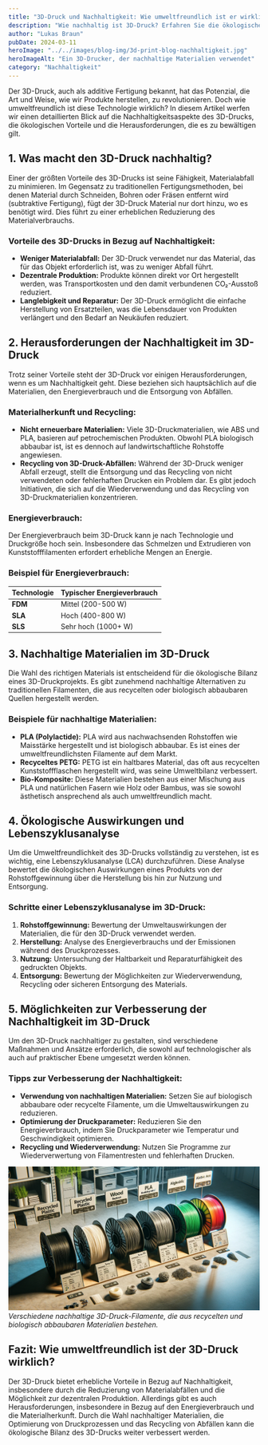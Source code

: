 ```yaml
---
title: "3D-Druck und Nachhaltigkeit: Wie umweltfreundlich ist er wirklich?"
description: "Wie nachhaltig ist 3D-Druck? Erfahren Sie die ökologischen Vorteile, Herausforderungen und wie die additive Fertigung umweltfreundlicher gestaltet werden kann."
author: "Lukas Braun"
pubDate: 2024-03-11
heroImage: "../../images/blog-img/3d-print-blog-nachhaltigkeit.jpg"
heroImageAlt: "Ein 3D-Drucker, der nachhaltige Materialien verwendet"
category: "Nachhaltigkeit"
---
```


Der 3D-Druck, auch als additive Fertigung bekannt, hat das Potenzial, die Art und Weise, wie wir Produkte herstellen, zu revolutionieren. Doch wie umweltfreundlich ist diese Technologie wirklich? In diesem Artikel werfen wir einen detaillierten Blick auf die Nachhaltigkeitsaspekte des 3D-Drucks, die ökologischen Vorteile und die Herausforderungen, die es zu bewältigen gilt.

## 1. Was macht den 3D-Druck nachhaltig?

Einer der größten Vorteile des 3D-Drucks ist seine Fähigkeit, Materialabfall zu minimieren. Im Gegensatz zu traditionellen Fertigungsmethoden, bei denen Material durch Schneiden, Bohren oder Fräsen entfernt wird (subtraktive Fertigung), fügt der 3D-Druck Material nur dort hinzu, wo es benötigt wird. Dies führt zu einer erheblichen Reduzierung des Materialverbrauchs.

### Vorteile des 3D-Drucks in Bezug auf Nachhaltigkeit:

- **Weniger Materialabfall:** Der 3D-Druck verwendet nur das Material, das für das Objekt erforderlich ist, was zu weniger Abfall führt.
- **Dezentrale Produktion:** Produkte können direkt vor Ort hergestellt werden, was Transportkosten und den damit verbundenen CO₂-Ausstoß reduziert.
- **Langlebigkeit und Reparatur:** Der 3D-Druck ermöglicht die einfache Herstellung von Ersatzteilen, was die Lebensdauer von Produkten verlängert und den Bedarf an Neukäufen reduziert.

## 2. Herausforderungen der Nachhaltigkeit im 3D-Druck

Trotz seiner Vorteile steht der 3D-Druck vor einigen Herausforderungen, wenn es um Nachhaltigkeit geht. Diese beziehen sich hauptsächlich auf die Materialien, den Energieverbrauch und die Entsorgung von Abfällen.

### Materialherkunft und Recycling:

- **Nicht erneuerbare Materialien:** Viele 3D-Druckmaterialien, wie ABS und PLA, basieren auf petrochemischen Produkten. Obwohl PLA biologisch abbaubar ist, ist es dennoch auf landwirtschaftliche Rohstoffe angewiesen.
- **Recycling von 3D-Druck-Abfällen:** Während der 3D-Druck weniger Abfall erzeugt, stellt die Entsorgung und das Recycling von nicht verwendeten oder fehlerhaften Drucken ein Problem dar. Es gibt jedoch Initiativen, die sich auf die Wiederverwendung und das Recycling von 3D-Druckmaterialien konzentrieren.

### Energieverbrauch:

Der Energieverbrauch beim 3D-Druck kann je nach Technologie und Druckgröße hoch sein. Insbesondere das Schmelzen und Extrudieren von Kunststofffilamenten erfordert erhebliche Mengen an Energie.

### Beispiel für Energieverbrauch:

| Technologie | Typischer Energieverbrauch |
| ----------- | -------------------------- |
| **FDM**     | Mittel (200-500 W)         |
| **SLA**     | Hoch (400-800 W)           |
| **SLS**     | Sehr hoch (1000+ W)        |

## 3. Nachhaltige Materialien im 3D-Druck

Die Wahl des richtigen Materials ist entscheidend für die ökologische Bilanz eines 3D-Druckprojekts. Es gibt zunehmend nachhaltige Alternativen zu traditionellen Filamenten, die aus recycelten oder biologisch abbaubaren Quellen hergestellt werden.

### Beispiele für nachhaltige Materialien:

- **PLA (Polylactide):** PLA wird aus nachwachsenden Rohstoffen wie Maisstärke hergestellt und ist biologisch abbaubar. Es ist eines der umweltfreundlichsten Filamente auf dem Markt.
- **Recyceltes PETG:** PETG ist ein haltbares Material, das oft aus recycelten Kunststoffflaschen hergestellt wird, was seine Umweltbilanz verbessert.
- **Bio-Komposite:** Diese Materialien bestehen aus einer Mischung aus PLA und natürlichen Fasern wie Holz oder Bambus, was sie sowohl ästhetisch ansprechend als auch umweltfreundlich macht.

## 4. Ökologische Auswirkungen und Lebenszyklusanalyse

Um die Umweltfreundlichkeit des 3D-Drucks vollständig zu verstehen, ist es wichtig, eine Lebenszyklusanalyse (LCA) durchzuführen. Diese Analyse bewertet die ökologischen Auswirkungen eines Produkts von der Rohstoffgewinnung über die Herstellung bis hin zur Nutzung und Entsorgung.

### Schritte einer Lebenszyklusanalyse im 3D-Druck:

1. **Rohstoffgewinnung:** Bewertung der Umweltauswirkungen der Materialien, die für den 3D-Druck verwendet werden.
2. **Herstellung:** Analyse des Energieverbrauchs und der Emissionen während des Druckprozesses.
3. **Nutzung:** Untersuchung der Haltbarkeit und Reparaturfähigkeit des gedruckten Objekts.
4. **Entsorgung:** Bewertung der Möglichkeiten zur Wiederverwendung, Recycling oder sicheren Entsorgung des Materials.

## 5. Möglichkeiten zur Verbesserung der Nachhaltigkeit im 3D-Druck

Um den 3D-Druck nachhaltiger zu gestalten, sind verschiedene Maßnahmen und Ansätze erforderlich, die sowohl auf technologischer als auch auf praktischer Ebene umgesetzt werden können.

### Tipps zur Verbesserung der Nachhaltigkeit:

- **Verwendung von nachhaltigen Materialien:** Setzen Sie auf biologisch abbaubare oder recycelte Filamente, um die Umweltauswirkungen zu reduzieren.
- **Optimierung der Druckparameter:** Reduzieren Sie den Energieverbrauch, indem Sie Druckparameter wie Temperatur und Geschwindigkeit optimieren.
- **Recycling und Wiederverwendung:** Nutzen Sie Programme zur Wiederverwertung von Filamentresten und fehlerhaften Drucken.

![Nachhaltige Materialien für den 3D-Druck](../../images/blog-img/filament-nachhaltig.webp)
_Verschiedene nachhaltige 3D-Druck-Filamente, die aus recycelten und biologisch abbaubaren Materialien bestehen._

## Fazit: Wie umweltfreundlich ist der 3D-Druck wirklich?

Der 3D-Druck bietet erhebliche Vorteile in Bezug auf Nachhaltigkeit, insbesondere durch die Reduzierung von Materialabfällen und die Möglichkeit zur dezentralen Produktion. Allerdings gibt es auch Herausforderungen, insbesondere in Bezug auf den Energieverbrauch und die Materialherkunft. Durch die Wahl nachhaltiger Materialien, die Optimierung von Druckprozessen und das Recycling von Abfällen kann die ökologische Bilanz des 3D-Drucks weiter verbessert werden.
